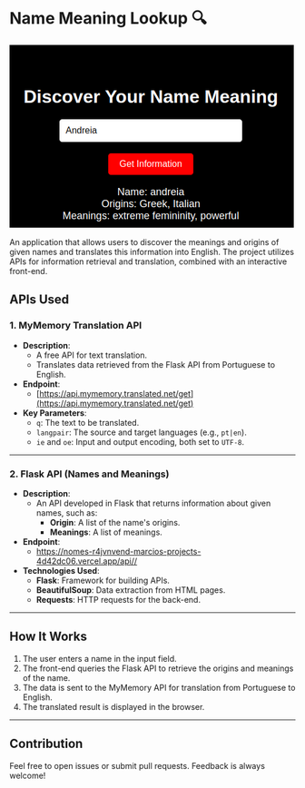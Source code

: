 # Name Meaning Lookup 🔍

![Name](Name.png)

An application that allows users to discover the meanings and origins of given names and translates this information into English. The project utilizes APIs for information retrieval and translation, combined with an interactive front-end.
## **APIs Used**

### **1. MyMemory Translation API**
- **Description**:
  - A free API for text translation.
  - Translates data retrieved from the Flask API from Portuguese to English.
- **Endpoint**: 
  - [https://api.mymemory.translated.net/get](https://api.mymemory.translated.net/get)
- **Key Parameters**:
  - `q`: The text to be translated.
  - `langpair`: The source and target languages (e.g., `pt|en`).
  - `ie` and `oe`: Input and output encoding, both set to `UTF-8`.

---

### **2. Flask API (Names and Meanings)**
- **Description**:
  - An API developed in Flask that returns information about given names, such as:
    - **Origin**: A list of the name's origins.
    - **Meanings**: A list of meanings.
- **Endpoint**: 
  - [https://nomes-r4jvnvend-marcios-projects-4d42dc06.vercel.app/api/<name>/](https://nomes-r4jvnvend-marcios-projects-4d42dc06.vercel.app/api/<name>/)
- **Technologies Used**:
  - **Flask**: Framework for building APIs.
  - **BeautifulSoup**: Data extraction from HTML pages.
  - **Requests**: HTTP requests for the back-end.

---

## **How It Works**

1. The user enters a name in the input field.  
2. The front-end queries the Flask API to retrieve the origins and meanings of the name.  
3. The data is sent to the MyMemory API for translation from Portuguese to English.  
4. The translated result is displayed in the browser.  

---

## **Contribution**
Feel free to open issues or submit pull requests. Feedback is always welcome!
